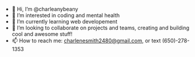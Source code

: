 - 👋 Hi, I’m @charleanybeany
- 👀 I’m interested in coding and mental health
- 🌱 I’m currently learning web developement 
- 💞️ I’m looking to collaborate on projects and teams, creating and building cool and awesome stuff!
- 📫 How to reach me: charlenesmith2480@gmail.com, or text (650)-278-1353

<!---
charleanybeany/charleanybeany is a ✨ special ✨ repository because its `README.md` (this file) appears on your GitHub profile.
You can click the Preview link to take a look at your changes.
--->
